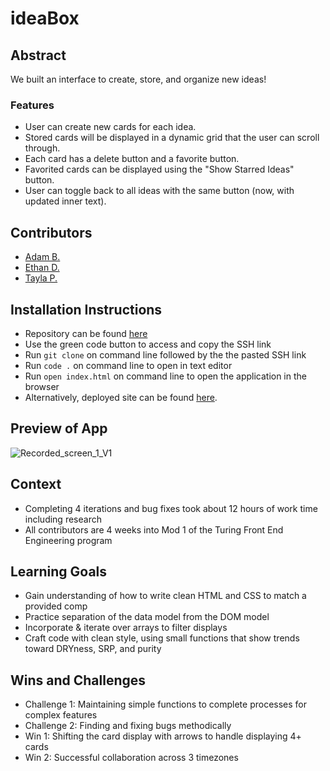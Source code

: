 # ideaBox
## Abstract
We built an interface to create, store, and organize new ideas!</br> 
### Features
- User can create new cards for each idea.
- Stored cards will be displayed in a dynamic grid that the user can scroll through.
- Each card has a delete button and a favorite button.
- Favorited cards can be displayed using the "Show Starred Ideas" button.
- User can toggle back to all ideas with the same button (now, with updated inner text).

## Contributors
- [Adam B.](https://github.com/cOdeBedient)
- [Ethan D.](https://github.com/Eduvall23)
- [Tayla P.](https://github.com/tednaphil)

## Installation Instructions
- Repository can be found [here](https://github.com/tednaphil/ideaBox)
- Use the green code button to access and copy the SSH link
- Run `git clone` on command line followed by the the pasted SSH link
- Run `code .` on command line to open in text editor
- Run `open index.html` on command line to open the application in the browser
- Alternatively, deployed site can be found [here](https://tednaphil.github.io/ideaBox/).

## Preview of App
![Recorded_screen_1_V1](https://github.com/tednaphil/ideaBox/assets/76406423/40b3b1e8-3360-4d73-9c5a-d8d04997792c)

## Context
- Completing 4 iterations and bug fixes took about 12 hours of work time including research
- All contributors are 4 weeks into Mod 1 of the Turing Front End Engineering program
  
## Learning Goals
- Gain understanding of how to write clean HTML and CSS to match a provided comp
- Practice separation of the data model from the DOM model
- Incorporate & iterate over arrays to filter displays
- Craft code with clean style, using small functions that show trends toward DRYness, SRP, and purity
  
## Wins and Challenges
- Challenge 1: Maintaining simple functions to complete processes for complex features
- Challenge 2: Finding and fixing bugs methodically
- Win 1: Shifting the card display with arrows to handle displaying 4+ cards
- Win 2: Successful collaboration across 3 timezones
